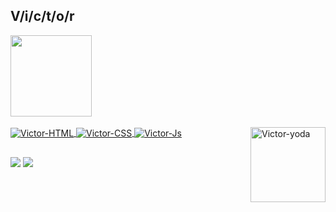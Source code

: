 ## V/i/c/t/o/r
 <div>
  <a href="https://github.com/Vict0r40">
  <img height="130em" src="https://github-readme-stats.vercel.app/api/top-langs/?username=Vict0r40&layout=compact&langs_count=7&theme=dracula"/>
</div>
<div style="display: inline_block"><br>
  <img align="center" alt="Victor-HTML" src="https://img.shields.io/badge/HTML5-E34F26?style=for-the-badge&logo=html5&logoColor=white">
  <img align="center" alt="Victor-CSS" src="https://img.shields.io/badge/CSS3-1572B6?style=for-the-badge&logo=css3&logoColor=white">
  <img align="center" alt="Victor-Js" src="https://img.shields.io/badge/JavaScript-323330?style=for-the-badge&logo=javascript&logoColor=F7DF1E">
  <img align="right" alt="Victor-yoda" width="120" src="https://cdn.discordapp.com/attachments/699755747860545576/890076027651510282/kyu-perfil2.png">
</div>
  
  ##
 
<div> 
  <a href="https://instagram.com/nevesfg" target="_blank"><img src="https://img.shields.io/badge/Instagram-E4405F?style=for-the-badge&logo=instagram&logoColor=white" target="_blank"></a>
 <a href="https://discord.gg/Ra9Yt2XAKX" target="_blank"><img src="https://img.shields.io/badge/Discord-7289DA?style=for-the-badge&logo=discord&logoColor=white" target="_blank">  
</div>
